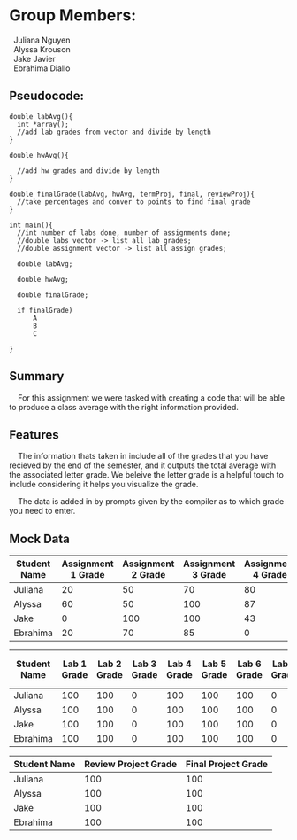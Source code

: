 # Group Members:  <br />
 &nbsp; Juliana Nguyen <br />
 &nbsp; Alyssa Krouson <br />
 &nbsp; Jake Javier <br />
 &nbsp; Ebrahima Diallo <br />
 
  ## Pseudocode:
  ```
  double labAvg(){
    int *array();
    //add lab grades from vector and divide by length
}

double hwAvg(){

    //add hw grades and divide by length
}

double finalGrade(labAvg, hwAvg, termProj, final, reviewProj){
    //take percentages and conver to points to find final grade
}

int main(){
    //int number of labs done, number of assignments done;
    //double labs vector -> list all lab grades;
    //double assignment vector -> list all assign grades;

    double labAvg;

    double hwAvg;

    double finalGrade;

    if finalGrade)
        A
        B
        C

}
  ```
 
  ## Summary <br />
&nbsp; &nbsp; For this assignment we were tasked with creating a code that will be able to produce a class average with the right information provided.

  ## Features
&nbsp; &nbsp; The information thats taken in include all of the grades that you have recieved by the end of the semester, and it outputs the total average with the associated letter grade. We beleive the letter grade is a helpful touch to include considering it helps you visualize the grade. <br />

&nbsp; &nbsp; The data is added in by prompts given by the compiler as to which grade you need to enter.

## Mock Data

Student Name  | Assignment 1 Grade | Assignment 2 Grade | Assignment 3 Grade |Assignment 4 Grade |Assignment 5 Grade | 
------------- | ------------- | -------------| -------------| -------------| -------------|
Juliana  | 20 | 50 | 70 | 80 | 90 |
Alyssa  | 60 | 50 | 100 | 87 | 90 |
Jake  | 0 | 100 | 100 | 43 | 90 |
Ebrahima  | 20 | 70 | 85 | 0 | 90 |

Student Name  | Lab 1 Grade | Lab 2 Grade | Lab 3 Grade |Lab 4 Grade |Lab 5 Grade | Lab 6 Grade |Lab 7 Grade |Lab 8 Grade |Lab 9 Grade |Lab 10 Grade |Lab 11 Grade |Lab 12 Grade | 
------------- | ------------- | -------------| -------------| -------------| -------------| -------------| -------------| -------------| -------------| -------------| -------------| -------------|
Juliana  | 100 | 100 | 0 | 100 | 100 | 100 | 0 | 100 | 0 | 100 | 100 | 100 |
Alyssa  | 100 | 100 | 0 | 100 | 100 | 100 | 0 | 100 | 0 | 100 | 100 | 100 |
Jake  | 100 | 100 | 0 | 100 | 100 | 100 | 0 | 100 | 0 | 100 | 100 | 100 |
Ebrahima  | 100 | 100 | 0 | 100 | 100 | 100 | 0 | 100 | 0 | 100 | 100 | 100 |

Student Name  | Review Project Grade | Final Project Grade |
------------- | ------------- | -------------|
Juliana  | 100 | 100 |
Alyssa  | 100 | 100 |
Jake  | 100 | 100 |
Ebrahima  | 100 | 100 |


